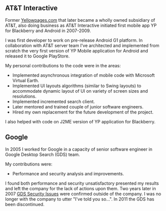 
AT&T Interactive 
---

Former <a href=https://en.wikipedia.org/wiki/Yellowpages.com target="blank">Yellowpages.com</a> 
that later became a wholly owned subsidiary of AT&T, also doing business as AT&T Interactive
initiated first mobile app YP for Blackberry and Android in 2007-2009.

I was first developer to work on pre-release Android G1 platform.
In collaboration with AT&T server team I've architected and implemented from 
scratch the very first version of YP Mobile application for Android and released 
it to Google PlayStore.

My personal contributions to the code were in the areas:

 * Implemented asynchronous integration of mobile code with Microsoft Virtual Earth.
 * Implemented UI layouts algorithms (similar to Swing layouts) to accommodate dynamic layout of UI on variety of screen sizes and resolutions.
 * Implemented incremented search client.
 * Later mentored and trained couple of junior software engineers. 
 * Hired my own replacement for the future development of the project.

I also helped with code on J2ME version of YP application for Blackberry.

Google 
---

In 2005 I worked for Google in a capacity of senior software engineer in Google Desktop Search (GDS) team.

My contributions were:
 * Performance and security analysis and improvements.

I found both performance and security unsatisfactory presented my results and left the company for the lack of actions upon them.
Two years later in 2007 <a href="https://en.wikipedia.org/wiki/Google_Desktop#Security">GDS Security Issues</a> were 
confirmed outside of the company. I was no longer with the company to utter "I've told you so...".
In 2011 the GDS has been discontinued.




